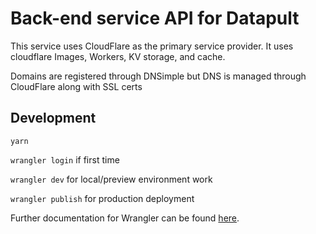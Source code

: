 # Back-end service API for Datapult
This service uses CloudFlare as the primary service provider. It uses cloudflare Images, Workers, KV storage, and cache.

Domains are registered through DNSimple but DNS is managed through CloudFlare along with SSL certs

## Development

`yarn`

`wrangler login` if first time

`wrangler dev` for local/preview environment work

`wrangler publish` for production deployment


Further documentation for Wrangler can be found [here](https://developers.cloudflare.com/workers/tooling/wrangler).
